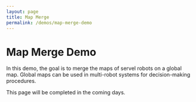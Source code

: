 ```yaml
---
layout: page
title: Map Merge
permalink: /demos/map-merge-demo
---
```


# Map Merge Demo
In this demo, the goal is to merge the maps of servel robots on a global map. Global maps can be used in multi-robot systems for decision-making procedures.

This page will be completed in the coming days.
